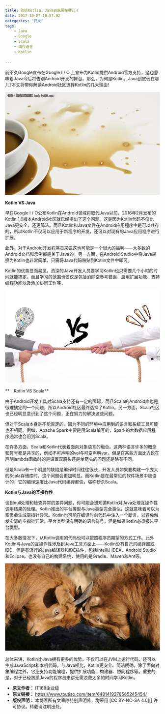 ```yaml
---
title: 败给Kotlin，Java到底弱在哪儿？
date: 2017-10-27 10:57:02
categories: "开发"
tags:
	- Java
	- Google
	- Scala
	- 编程语言
	- Kotlin

---
```


前不久Google宣布在Google I / O 上宣布为Kotlin提供Android官方支持，这也意味着Java今后将告别Android开发的舞台。那么，为何是Kotlin，Java到底弱在哪儿?本文将带你解读Android社区选择Kotlin的几大理由!

![败给Kotlin，Java到底弱在哪儿？][Kotlin_Java]

**Kotlin VS Java**

早在Google I / O公布Kotlin在Android领域将取代Java以前，2016年2月发布的Kotlin 1.0版本Android社区就已经提出了这个问题。这是因为Kotlin代码不仅比Java更安全，还更简洁。而且Kotlin和Java文件在Android应用程序中是可以共存的，所以Kotlin不仅可以应用于新程序的开发，还可以对现有的Java应用程序进行扩展。

此外，对于Android开发程序员来说这也可能是一个很大的福利——大多数的Android文档和示例都是关于Java的。另一方面，在Android Studio中将Java转换为Kotlin也非常简单，只需将Java代码粘贴到Kotlin文件中即可。

Kotlin的优势显而易见，资深的Java开发人员要学习Kotlin也只需要几个小时的时间就能搞定。而且学习的范围也仅仅是包括消除空参考错误、启用扩展功能、支持编程功能以及添加协同工作等。

![败给Kotlin，Java到底弱在哪儿？][Kotlin_Java 1]

**　Kotlin VS Scala**

由于Android开发工具对Scala支持还有一定的障碍，而且Scala的Android库也是很难搞定的一个问题，所以Android社区最终选择了Kotlin。另一方面，Scala社区也已经明显意识到了这个问题，正在努力的解决这些问题。

但对于Scala本身是不能否定的。因为不同的环境中应用到的语言和系统工具可能也不相同。例如，Apache Spark主要是用Scala编写的，Spark的大数据应用程序通常也会用到Scala。

在许多方面，Scala和Kotlin代表着面向对象语言的融合。这两种语言许多的概念和符号都是共享的，例如不可声明的val与可变声明var。但是在某些方面比方说在声明lambda函数时的是设置双箭头还是单箭头的问题还是略有不同。

但是Scala有一个明显的缺陷是编译时间往往很长，开发人员如果要构建一个庞大的Scala存储库时，这个问题会更加明显。而Kotlin是在最常见的软件场景中被设计的，它的编译速度比Java代码编译都快，堪称秒杀Scala。

**Kotlin与Java的互操作性**

谈到null处理和检查异常的差异问题，你可能会想知道Kotlin对Java处理互操作性调用结果的处理。Kotlin推出的平台类型与Java类型完全类似，这就意味着可以为空但会生成空指针异常。Kotlin也可能在编译时向代码中注入一个断言，以避免触发实际的空指针异常。平台类型没有明确的语言符号，但是如果Kotlin必须报告平台类型。

在大多数情况下，从Kotlin调用的代码也可以按照程序员期望的方式工作。此外Kotlin与Java的互操作性涉及到Java工具方面上——Kotlin没有自己的编译器或IDE，但是有流行的Java编译器和IDE插件，包括IntelliJ IDEA，Android Studio和Eclipse。也没有自己的构建系统，使用的是Gradle、Maven和Ant等。

![败给Kotlin，Java到底弱在哪儿？][Kotlin_Java 2]

总体来讲，Kotlin比Java拥有更多的优势。不仅可以在JVM上运行代码，还可以生成JavaScript和本机代码。与Java相比，Kotlin更安全、简洁明确。除了面向对象编程之外，它还支持功能编程，提供扩展功能、构建器、协同程序等。重要的是，对于已经熟悉Java的程序员来讲无需浪费太多的时间学习Kotlin。


[Kotlin_Java]: static/resources/crawler/AUEZ-INMY-B7FB.jpg
[Kotlin_Java 1]: static/resources/crawler/FFRU-6J36-ZAZV.jpg
[Kotlin_Java 2]: static/resources/crawler/JANU-QAR6-NIZM.jpg
 *  **原文作者：** IT168企业级
 *  **原文链接：** https://www.toutiao.com/item/6481419278565245454/
 *  **版权声明：** 本博客所有文章除特别声明外，均采用 [CC BY-NC-SA 4.0][] 许可协议。转载请注明出处。
